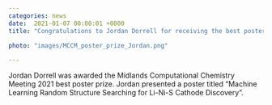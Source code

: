 ```yaml
---                                                                                                                                                                                      
categories: news                                                                                                                                                                 
date:  2021-01-07 00:00:01 +0000                                                                                                                                                        
title: "Congratulations to Jordan Dorrell for receiving the best poster prize at MCCM 2021!"

photo: "images/MCCM_poster_prize_Jordan.png"

---            
```


Jordan Dorrell was awarded the Midlands Computational Chemistry Meeting 2021 best poster prize. Jordan presented a poster titled “Machine Learning Random Structure Searching for Li-Ni-S Cathode Discovery”.